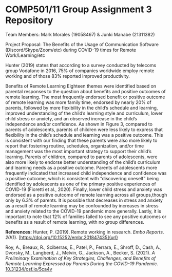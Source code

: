 # COMP501/11 Group Assignment 3 Repository

Team Members:
Mark Morales (19058467) & Junki Manabe (21311382)

Project Proposal: The Benefits of the Usage of Communication Software (Discord/Skype/Zoom/etc) during COVID-19 times for Remote Work/Learning/etc


Hunter (2019) states that according to a survey conducted by telecoms group Vodafone in 2016, 75% of companies worldwide employ remote working and of those 83% reported improved productivity.




Benefits of Remote Learning
Eighteen themes were identified based on parental responses to the question about benefits and positive outcomes of remote learning. The most frequently endorsed benefit or positive outcome of remote learning was more family time, endorsed by nearly 20% of parents, followed by more flexibility in the child’s schedule and learning, improved understanding of the child’s learning style and curriculum, lower child stress or anxiety, and an observed increase in the child’s independence and/or confidence. As shown in Figure 3, compared to parents of adolescents, parents of children were less likely to express that flexibility in the child’s schedule and learning was a positive outcome. This is consistent with our finding that these parents were also more likely to report that fostering routine, schedules, organization, and/or time management was the most important strategy to support their child’s learning. Parents of children, compared to parents of adolescents, were also more likely to endorse better understanding of the child’s curriculum and learning needs as a positive outcome. Parents of adolescents more frequently indicated that increased child independence and confidence was a positive outcome, which is consistent with “discovering oneself” being identified by adolescents as one of the primary positive experiences of COVID-19 (Fioretti et al., 2020). Finally, lower child stress and anxiety was endorsed as a positive outcome of remote learning across all groups,though only by 6.3% of parents. It is possible that decreases in stress and anxiety as a result of remote learning may be confounded by increases in stress and anxiety related to the COVID-19 pandemic more generally. Lastly, it is important to note that 12% of families failed to see any positive outcomes or benefits as a result of remote learning, with no group differences.


















**References:**
Hunter, P. (2019). Remote working in research. _Embo Reports_. _20_(1).
  [https://doi.org/10.15252/embr.201847435](url)
  
 Roy, A., Breaux, R., Sciberras, E., Patel, P., Ferrara, E., Shroff, D., Cash, A., Dvorsky, M., Langberd, J., Melvin, G., Jackson, A., Becker, S. (2021). _A Preliminary Examination of Key Strategies, Challenges, and Benefits of Remote Learning Expressed by Parents During the COVID-19 Pandemic._ [10.31234/osf.io/5ca4v](url)
 
